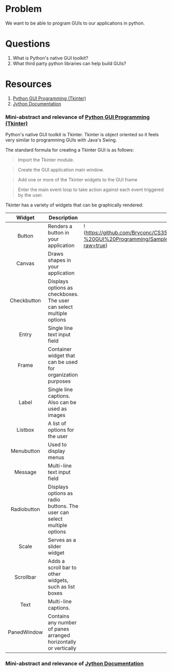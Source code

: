 # Problem #
We want to be able to program GUIs to our applications in python.

# Questions #
1. What is Python's native GUI toolkit?
2. What third party python libraries can help build GUIs?

# Resources #
1. [Python GUI Programming (Tkinter)]
2. [Jython Documentation]

### Mini-abstract and relevance of [Python GUI Programming (Tkinter)] ###

Python's native GUI toolkit is Tkinter. Tkinter is object oriented so it feels very similar to programming GUIs with Java's Swing.

The standard formula for creating a Tkinter GUI is as follows:

> Import the Tkinter module.

> Create the GUI application main window.

> Add one or more of the Tkinter widgets to the GUI frame

> Enter the main event loop to take action against each event triggered by the user.

Tkinter has a variety of widgets that can be graphically rendered:

|    Widget   | Description                                                             |   |
|:-----------:|-------------------------------------------------------------------------|---|
|    Button   | Renders a button in your application                                    | !(https://github.com/Bryconc/CS3535/blob/master/Inquiry%20Report%204%20-%20GUI%20Programming/Sample%20Images/Sample%20Button.png?raw=true)  |
|    Canvas   | Draws shapes in your application                                        |   |
| Checkbutton | Displays options as checkboxes. The user can select multiple options    |   |
| Entry       | Single line text input field                                            |   |
| Frame       | Container widget that can be used for organization purposes             |   |
| Label       | Single line captions. Also can be used as images                        |   |
| Listbox     | A list of options for the user                                          |   |
| Menubutton  | Used to display menus                                                   |   |
| Message     | Multi-line text input field                                             |   |
| Radiobutton | Displays options as radio buttons. The user can select multiple options |   |
| Scale       | Serves as a slider widget                                               |   |
| Scrollbar   | Adds a scroll bar to other widgets, such as list boxes                  |   |
| Text        | Multi-line captions.                                                    |   |
| PanedWindow | Contains any number of panes arranged horizontally or vertically        |   |
### Mini-abstract and relevance of [Jython Documentation] ###

[Python GUI Programming (Tkinter)]: http://www.tutorialspoint.com/python/python_gui_programming.htm
[Jython Documentation]: http://www.jython.org/docs/index.html